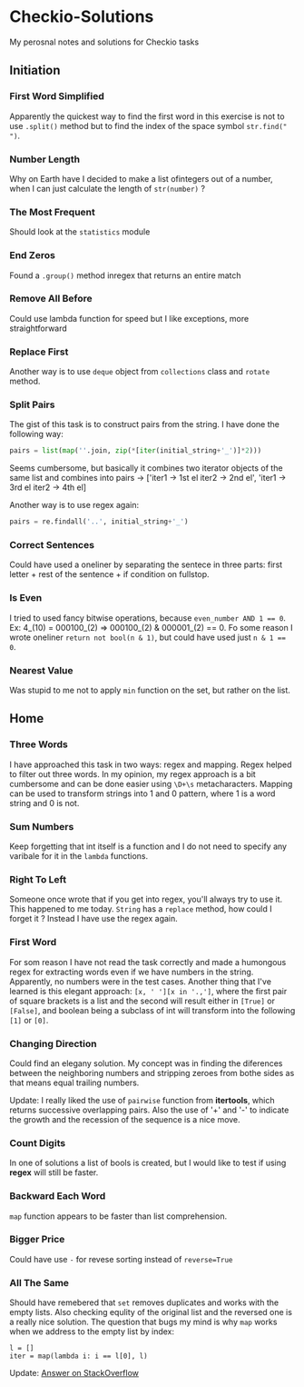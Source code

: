 # Checkio-Solutions
My perosnal notes and solutions for Checkio tasks

## Initiation
### First Word Simplified
Apparently the quickest way to find the first word in this exercise is not to use `.split()` method but to find the index of the space symbol `str.find(" ")`.
### Number Length
Why on Earth have I decided to make a list ofintegers out of a number, when I can just calculate the length of `str(number)` ?
### The Most Frequent
Should look at the `statistics` module
### End Zeros
Found a `.group()` method inregex that returns an entire match
### Remove All Before
Could use lambda function for speed but I like exceptions, more straightforward
### Replace First
Another way is to use `deque` object from `collections` class and `rotate` method.
### Split Pairs
The gist of this task is to construct pairs from the string. I have done the following way:
```python
pairs = list(map(''.join, zip(*[iter(initial_string+'_')]*2)))
```
Seems cumbersome, but basically it combines two iterator objects of the same list and combines into pairs -> ['iter1 -> 1st el  iter2 -> 2nd el', 'iter1 -> 3rd el iter2 -> 4th el]

Another way is to use regex again:
```python
pairs = re.findall('..', initial_string+'_')
```
### Correct Sentences
Could have used a oneliner by separating the sentece in three parts: first letter + rest of the sentence + if condition on fullstop.
### Is Even
I tried to used fancy bitwise operations, because `even_number AND 1 == 0`. Ex: 4_(10) = 000100_(2) => 000100_(2) & 000001_(2) == 0. Fo some reason I wrote oneliner `return not bool(n & 1)`, but could have used just `n & 1 == 0`.   
### Nearest Value
Was stupid to me not to apply `min` function on the set, but rather on the list.
## Home
### Three Words
I have approached this task in two ways: regex and mapping. Regex helped to filter out three words. In my opinion, my regex approach is a bit cumbersome and can be done easier using `\D+\s` metacharacters. Mapping can be used to transform strings into 1 and 0 pattern, where 1 is a word string and 0 is not.
### Sum Numbers
Keep forgetting that int itself is a function and I do not need to specify any varibale for it in the `lambda` functions.
### Right To Left
Someone once wrote that if you get into regex, you'll always try to use it. This happened to me today. `String` has a `replace` method, how could I forget it ? Instead I have use the regex again.
### First Word
For som reason I have not read the task correctly and made a humongous regex for extracting words even if we have numbers in the string. Apparently, no numbers were in the test cases. Another thing that I've learned is this elegant approach: `[x, ' '][x in '.,']`, where the first pair of square brackets is a list and the second will result either in `[True]` or `[False]`, and boolean being a subclass of int will transform into the following `[1]` or `[0]`.
### Changing Direction
Could find an elegany solution. My concept was in finding the diferences between the neighboring numbers and stripping zeroes from bothe sides as that means equal trailing numbers.

Update: I really liked the use of `pairwise` function from **itertools**, which returns successive overlapping pairs. Also the use of '+' and '-' to indicate the growth and the recession of the sequence is a nice move.
### Count Digits
In one of solutions a list of bools is created, but I would like to test if using **regex** will still be faster.
### Backward Each Word
`map` function appears to be faster than list comprehension.
### Bigger Price
Could have use `-` for revese sorting instead of `reverse=True`
### All The Same
Should have remebered that `set` removes duplicates and works with the empty lists. Also checking equlity of the original list and the reversed one is a really nice solution. The question that bugs my mind is why `map` works when we address to the empty list by index:
```
l = []
iter = map(lambda i: i == l[0], l)
```
Update: [Answer on StackOverflow](https://stackoverflow.com/questions/73865531/how-does-map-function-handle-errors?noredirect=1#comment130428109_73865531)


